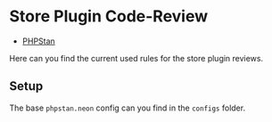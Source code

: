 # Store Plugin Code-Review

* [PHPStan](https://github.com/phpstan/phpstan)

Here can you find the current used rules for the store plugin reviews.

## Setup

The base `phpstan.neon` config can you find in the `configs` folder. 

